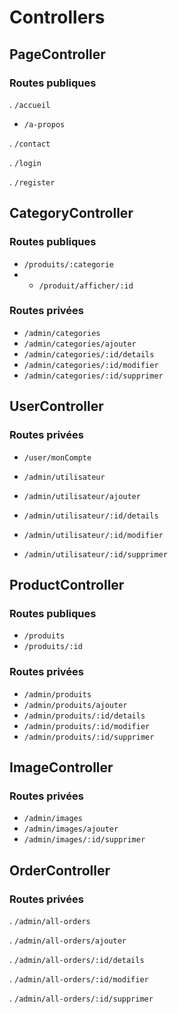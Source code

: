 # Controllers

## PageController

### Routes publiques

. `/accueil`

- `/a-propos`

. `/contact`

. `/login`

. `/register`




## CategoryController

### Routes publiques

- `/produits/:categorie`
- - `/produit/afficher/:id`

### Routes privées

- `/admin/categories`
- `/admin/categories/ajouter`
- `/admin/categories/:id/details`
- `/admin/categories/:id/modifier`
- `/admin/categories/:id/supprimer`
## UserController

### Routes privées
- `/user/monCompte`

- `/admin/utilisateur`
- `/admin/utilisateur/ajouter`
- `/admin/utilisateur/:id/details`
- `/admin/utilisateur/:id/modifier`
- `/admin/utilisateur/:id/supprimer`



## ProductController

### Routes publiques

- `/produits`
- `/produits/:id`

### Routes privées

- `/admin/produits`
- `/admin/produits/ajouter`
- `/admin/produits/:id/details`
- `/admin/produits/:id/modifier`
- `/admin/produits/:id/supprimer`



## ImageController

### Routes privées

- `/admin/images`
- `/admin/images/ajouter`
- `/admin/images/:id/supprimer`

## OrderController

### Routes privées

. `/admin/all-orders`

. `/admin/all-orders/ajouter`

. `/admin/all-orders/:id/details`

. `/admin/all-orders/:id/modifier`

. `/admin/all-orders/:id/supprimer`

